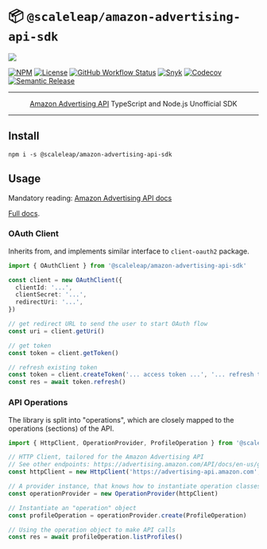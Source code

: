 # 📦 `@scaleleap/amazon-advertising-api-sdk`

![](https://user-images.githubusercontent.com/491247/82228986-0b0e2380-9954-11ea-899e-6f11cb4f6257.png)

[![NPM](https://img.shields.io/npm/v/@scaleleap/amazon-advertising-api-sdk)](https://npm.im/@scaleleap/amazon-advertising-api-sdk)
[![License](https://img.shields.io/npm/l/@scaleleap/amazon-advertising-api-sdk)](./LICENSE)
[![GitHub Workflow Status](https://img.shields.io/github/workflow/status/ScaleLeap/amazon-advertising-api-sdk/Release)](https://github.com/ScaleLeap/amazon-advertising-api-sdk/actions)
[![Snyk](https://img.shields.io/snyk/vulnerabilities/github/scaleleap/amazon-advertising-api-sdk)](https://snyk.io/test/github/scaleleap/amazon-advertising-api-sdk)
[![Codecov](https://img.shields.io/codecov/c/github/scaleleap/amazon-advertising-api-sdk)](https://codecov.io/gh/ScaleLeap/amazon-advertising-api-sdk)
[![Semantic Release](https://img.shields.io/badge/%20%20%F0%9F%93%A6%F0%9F%9A%80-semantic--release-e10079.svg)](https://github.com/semantic-release/semantic-release)

---

<p align="center">
  <a href="https://advertising.amazon.com/about-api">Amazon Advertising API</a> TypeScript and Node.js Unofficial SDK
</p>

---

## Install

```
npm i -s @scaleleap/amazon-advertising-api-sdk
```

## Usage

Mandatory reading: [Amazon Advertising API docs](https://advertising.amazon.com/API/docs/en-us)

[Full docs](https://amazon-advertising-api-sdk.scaleleap.org).

### OAuth Client

Inherits from, and implements similar interface to `client-oauth2` package.

```ts
import { OAuthClient } from '@scaleleap/amazon-advertising-api-sdk'

const client = new OAuthClient({
  clientId: '...',
  clientSecret: '...',
  redirectUri: '...',
})

// get redirect URL to send the user to start OAuth flow
const uri = client.getUri()

// get token
const token = client.getToken()

// refresh existing token
const token = client.createToken('... access token ...', '... refresh token ...')
const res = await token.refresh()
```

### API Operations

The library is split into "operations", which are closely mapped to the operations (sections) of the
API.

```ts
import { HttpClient, OperationProvider, ProfileOperation } from '@scaleleap/amazon-advertising-api-sdk'

// HTTP Client, tailored for the Amazon Advertising API
// See other endpoints: https://advertising.amazon.com/API/docs/en-us/get-started/how-to-use-api
const httpClient = new HttpClient('https://advertising-api.amazon.com', auth)

// A provider instance, that knows how to instantiate operation classes
const operationProvider = new OperationProvider(httpClient)

// Instantiate an "operation" object
const profileOperation = operationProvider.create(ProfileOperation)

// Using the operation object to make API calls
const res = await profileOperation.listProfiles()
```

